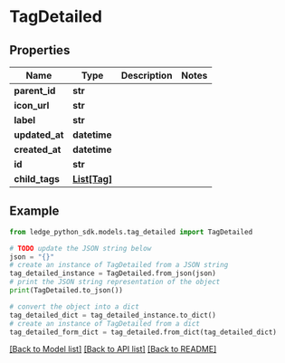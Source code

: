 # TagDetailed


## Properties

Name | Type | Description | Notes
------------ | ------------- | ------------- | -------------
**parent_id** | **str** |  | 
**icon_url** | **str** |  | 
**label** | **str** |  | 
**updated_at** | **datetime** |  | 
**created_at** | **datetime** |  | 
**id** | **str** |  | 
**child_tags** | [**List[Tag]**](Tag.md) |  | 

## Example

```python
from ledge_python_sdk.models.tag_detailed import TagDetailed

# TODO update the JSON string below
json = "{}"
# create an instance of TagDetailed from a JSON string
tag_detailed_instance = TagDetailed.from_json(json)
# print the JSON string representation of the object
print(TagDetailed.to_json())

# convert the object into a dict
tag_detailed_dict = tag_detailed_instance.to_dict()
# create an instance of TagDetailed from a dict
tag_detailed_form_dict = tag_detailed.from_dict(tag_detailed_dict)
```
[[Back to Model list]](../README.md#documentation-for-models) [[Back to API list]](../README.md#documentation-for-api-endpoints) [[Back to README]](../README.md)


